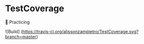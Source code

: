 # TestCoverage
:running: Practicing


![Build] (https://travis-ci.org/alissonzampietro/TestCoverage.svg?branch=master)
